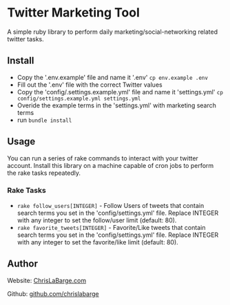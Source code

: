 # Twitter Marketing Tool

A simple ruby library to perform daily marketing/social-networking related twitter tasks.

## Install

- Copy the '.env.example' file and name it '.env' `cp env.example .env`
- Fill out the '.env' file with the correct Twitter values
- Copy the 'config/.settings.example.yml' file and name it 'settings.yml' `cp config/settings.example.yml settings.yml`
- Overide the example terms in the 'settings.yml' with marketing search terms
- run `bundle install`

## Usage

You can run a series of rake commands to interact with your twitter account. Install this library on a machine capable of cron jobs to perform the rake tasks repeatedly.

  ### Rake Tasks

  - `rake follow_users[INTEGER]` - Follow Users of tweets that contain search terms you set in the 'config/settings.yml' file. Replace INTEGER with any integer to set the follow/user limit (default: 80).
  - `rake favorite_tweets[INTEGER]` - Favorite/Like tweets that contain search terms you set in the 'config/settings.yml' file. Replace INTEGER with any integer to set the favorite/like limit (default: 80).

## Author
 Website: [ChrisLaBarge.com](http://chrislabarge.com)

 Github: [github.com/chrislabarge](https://github.com/chrislabarge)
